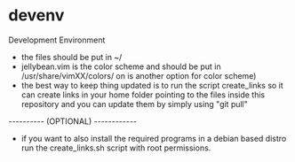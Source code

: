 devenv
======

Development Environment

- the files should be put in ~/
- jellybean.vim is the color scheme and should be put in /usr/share/vimXX/colors/ on is another option for color scheme)
- the best way to keep thing updated is to run the script create_links so it 
can create links in your home folder pointing to the files inside this repository
and you can update them by simply using "git pull"

---------- (OPTIONAL) ------------
- if you want to also install the required programs in a debian based distro
    run the create_links.sh script with root permissions.
